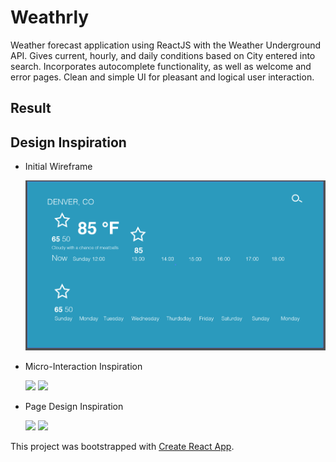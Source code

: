 # Weathrly 

Weather forecast application using ReactJS with the Weather Underground API. Gives current, hourly, and daily conditions based on City entered into search. Incorporates autocomplete functionality, as well as welcome and error pages. Clean and simple UI for pleasant and logical user interaction. 

## Result

<!-- [![Weathrly Welcome Screen](images/welcome-screen.gif)] -->

<!-- [![Weathrly Resaults Screen](images/resaults-screen.gif)] -->

<!-- [![Weathrly Error Screen](images/error-screen.png)] -->


## Design Inspiration

* Initial Wireframe

  <img src="images/weathrly-wireframe.png" width="500">

* Micro-Interaction Inspiration

  <a href="https://dribbble.com/shots/3824070-Unused-App-Icons-Collection-2"><img src="https://cdn.dribbble.com/users/452635/screenshots/3824070/3.1.app_icon.png" width="400"></a> <a href="https://dribbble.com/shots/2726044-Rainbow-Ring"><img src="https://cdn.dribbble.com/users/583436/screenshots/2726044/ring.gif" width="400"></a>

* Page Design Inspiration

  <a href="https://chrome.google.com/webstore/detail/currently/ojhmphdkpgbibohbnpbfiefkgieacjmh?hl=en"><img src="https://lh3.googleusercontent.com/MaCfBQaTflHQ_WT1xq8PcosSsxP-8Qq4c3wD-_Y_aWjJiVZaueVsvwW0W0FLzOLN3XOKJk54IGk=w640-h400-e365" height="380"></a> <a href="https://dribbble.com/shots/4594119-Weather-App"><img src="https://cdn.dribbble.com/users/150724/screenshots/4594119/weather_app_small.png" height="380"></a>


This project was bootstrapped with [Create React App](https://github.com/facebookincubator/create-react-app).
